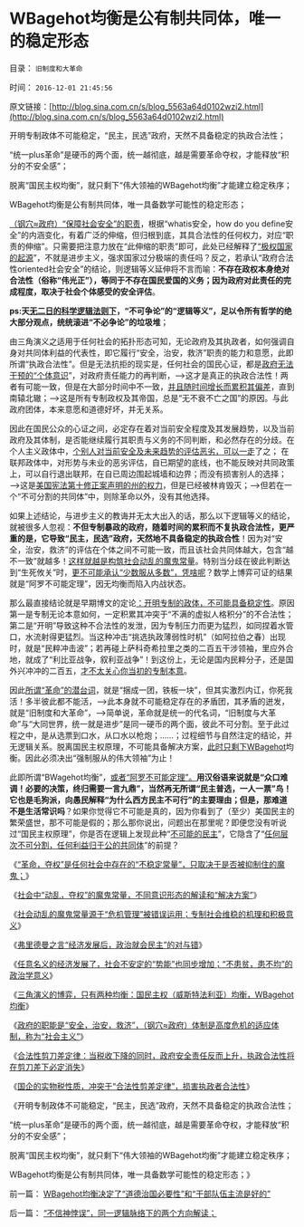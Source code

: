 # WBagehot均衡是公有制共同体，唯一的稳定形态

目录： `旧制度和大革命` 

时间： `2016-12-01 21:45:56` 

原文链接：[http://blog.sina.com.cn/s/blog_5563a64d0102wzi2.html](http://blog.sina.com.cn/s/blog_5563a64d0102wzi2.html)

开明专制政体不可能稳定，“民主，民选”政府，天然不具备稳定的执政合法性；

“统一plus革命”是硬币的两个面，统一越彻底，越是需要革命夺权，才能释放“积分的不安全感”；

脱离“国民主权均衡”，就只剩下“伟大领袖的WBagehot均衡”才能建立稳定秩序；

WBagehot均衡是公有制共同体，唯一具备数学可能性的稳定形态；

[（钢穴≈政府）“保障社会安全”的职责](../../../2016/11/28/政府职能是“安全，治安，救济”,及卡尔马克思的信仰和常识错误.md)，根据“whatis安全，how
do you
define安全”的内涵变化，有着广泛的伸缩，但归根到底，其具合法性的任何权力，对应“职责的伸缩”。只需要把注意力放在“此伸缩的职责”即可，此处已经解释了[“极权国家的起源](../../../2016/11/18/(钢穴vs民粹)政治偏好的（差异vs共识）.md)”，不就是进步主义，强求国家过分极端的责任吗？反之，若承认“政府合法性oriented社会安全”的结论，则逻辑等义延伸将不言而喻：**不存在政权本身绝对合法性（俗称“伟光正”），等同于不存在国民爱国的义务；因为政府对此责任的完成程度，取决于社会个体感受的安全评估**。

**ps:天[无二日的科学逻辑法则下](../../../2010/6/11/“天无二日，法无二纲”波普尔法则的弱点.md)，“不可争论”的“逻辑等义”，足以令所有哲学的绝大部分观点，统统滚进“不必争论”的垃圾堆**；

由三角演义之适用于任何社会的拓扑形态可知，无论政府及其执政者，如何强调自身对共同体利益的代表性，即它履行“安全，治安，救济”职责的能力和意愿，此即所谓“执政合法性”。但是无法抗拒的现实是，任何社会的国民心证，都是[政府无法干预的“个体意识](../../../2011/3/2/个体意识主权不是信仰：你的意识，不是别人的意识.md)”，对政府责任能力的再判断，——>这才是真正的执政合法性！两者有可能一致，但是在大部分时间中不一致，[并且随时间增长而累积其偏差](../../../2015/2/20/正逆定理和癌症定理，帮助识别“逆过程”的公共政策错误.md)，直到南辕北辙；——>这是所有专制政权及其帝国，总是“无不衰不亡之国”的原因。与此政府团体，本来意愿和道德好坏，并无关系。

因此在国民公众的心证之间，必定存在着对当前安全程度及其发展趋势，以及当前政府及其体制，是否能继续履行其职责与义务的不同判断，和必然存在的分歧。在个人主义政体中，[个别人对当前安全及未来趋势的评估恶劣，可以一走](../../../2012/1/3/民主的一票否决权／脱离权和南北战争和奥巴马的富人税.md)了之；
在联邦政体中，对形势与未业的恶劣评估，自已期望的底线，也不能反映对共同政策上，可以自行退出联邦，在自已周边围起城墙和边界；而没有损害别人的选择；——>这是[美国宪法第十修正案声明的州的权力](../../../2011/5/13/美国首任首席大法官是法盲.md)，但是已经被林肯毁灭；——>但若在一个“不可分割的共同体”中，则除革命以外，没有其他选择。

如果上述结论，与进步主义的教诲并无太大出入的话，那么以下逻辑等义的结论，就被很多人忽视：**不但专制暴政的政府，随着时间的累积而不复执政合法性，更严重的是，它导致“民主，民选”政府，天然地不具备稳定的执政合性**！因为对“安全，治安，救济”的评估在个体之间不可能一致，而且该社会共同体越大，包含“越不一致”就越多！[这样就越是构筑社会动乱的魔鬼常量](../../../2016/11/23/专制社会维稳的机理，社会学角度的存在合理性.md)。特别当分歧在彼此判断达到“生死攸关”时，[更不可能承认“少数服从多数”，凭啥呢](../../../2012/10/23/公有制民主的败选方不可能容忍失败.md)？数学上博弈可证的结果就是“阿罗不可能定理”，因无均衡而陷入内战状态。

那么最直接结论就是早期博文的定论[：开明专制的政体，不可能具备稳定性](../../../2010/12/20/“开明专制”不可能长期稳定.md)。原因第一是专制无论本意如何，一定积累其冲突于“不满的虚拟人格积分”的不合法性；第二是“开明”导致这种不合法性的发泄，因为专制压力而更为猛烈，如同捏着水管口，水流射得更猛烈。当这种冲击“挑选执政薄弱性时机”（如阿拉伯之春）出现时，就是“民粹冲击波”；若再碰上萨科奇希拉里之类的二百五干涉领袖，里应外合地，就成了“利比亚战争，叙利亚战争”！到这份上，无论是国内民粹分子，还是国外兴冲冲的二百五，[才不太关心你当初的专制本意](../../../2011/4/11/民主斗士是阿盟？卡塔尔？半岛？.md)。

因此[所谓“革命”的潜台词](../../../2016/7/22/阿西莫夫“钢穴，大城”，形象解读《旧制度和大革命》.md)，就是“捆成一团，铁板一块”，但其实激烈内讧，你死我活！多半彼此都不能活，——>此本身就不可能稳定存在的矛盾团，其矛盾的迸发，就是“旧制度和大革命”，——>简单说，革命就是统一的代名词，“旧制度与大革命”与“大同世界，统一就是进步”是同一硬币的两个面，彼此不可分割。至于此过程之中，是从选票到口水，从口水以枪炮；……；过程细节与自然注定的结论，并无逻辑关系。脱离国民主权原理，不可能具备解决方案，[此时只剩下WBagehot](../../../2016/11/27/均衡动乱三角定理：国民主权均衡，WBagehot均衡，或乱世无均衡，.md)均衡。因此必须决出“强制服从的伟大领袖”为止！

此即所谓“BWagehot均衡”，[或者“阿罗不可能定理”。](../../../2014/9/12/米塞斯对中国民主派“非理性”的逻辑证明，及亚罗不可能定理.md)**用汉俗语来说就是“众口难调！必要的决策，终归需要一言九鼎”，当然再无所谓“民主普选，一人一票”鸟！它也是毛狗派，向愚民解释“为什么西方民主不可行”的主要理由；但是，那难道不是生活常识吗**？如果你觉得它不可能是真的，因为你看到了（至少）美国民主的繁荣盛世，那不可能是假的；那么那你说出，问题出在那里呢？即便您没有听说过“国民主权原理”，你是否在逻辑上发现此种“[不可能的民主](http://wp.me/p1tcNC-5o)”，它隐含了“[任何层次不可分割，任何利益归于公的共同体](../../../2016/2/17/“多数人暴政＝公有制民主＝人民民主专政”是较坏的专制；.md)”的前提？

《[“革命，夺权”是任何社会中存在的“不稳定常量”，只取决于是否被抑制住的魔鬼；](../../../2016/11/22/“不信神悖误”，同一逻辑脉络下的两个方向解读；.md)》

《[社会中“动乱，夺权”的魔鬼常量，不同意识形态的解读和“解决方案”](../../../2016/11/21/社会中“动乱，夺权”的魔鬼常量，民主社会和仁慈政治的标准.md)》

《[社会动乱的魔鬼常量源于“危机管理”被错误运用；专制社会维稳的机理和积极意义](../../../2016/11/23/专制社会维稳的机理，社会学角度的存在合理性.md)》

《[弗里德曼之言“经济发展后，政治就会民主”的对与错](../../../2016/11/24/弗里德曼之言“经济发展后，政治就会民主”的对与错；.md)》

《[任意名义的经济发展了，社会不安定的“势能”也同步增加；“不患贫，患不均”的政治学意义](../../../2016/11/25/“不患贫患不均”的政治学意义：动乱的“势能”随经济发展而增加.md)》

《[三角演义的博弈，只有两种均衡：国民主权（威斯特法利亚）均衡，WBagehot均衡](../../../2016/11/27/三角演义的博弈地图，三角社群的利益，角色，行为预期；.md)》

《[政府的职能是“安全，治安，救济”，（钢穴≈政府）体制是高度危机的适应体制，称为“社会主义”](../../../2016/11/28/政府职能是“安全，治安，救济”,及卡尔马克思的信仰和常识错误.md)》

《[合法性剪刀差定律：当税收下降的同时，政府安全责任反而上升，执政合法性将在剪刀差下必定消失](../../../2016/11/29/钢穴唯一胜任的职能，是极端危机状态下“保住政府”；.md)》

《[国企的实物税性质，冲突于“合法性剪差定律”，损害执政者合法性](../../../2016/11/30/国企的实物税性质，损害执政者合法性；.md)》

《开明专制政体不可能稳定，“民主，民选”政府，天然不具备稳定的执政合法性；

“统一plus革命”是硬币的两个面，统一越彻底，越是需要革命夺权，才能释放“积分的不安全感”；

脱离“国民主权均衡”，就只剩下“伟大领袖的WBagehot均衡”才能建立稳定秩序；

WBagehot均衡是公有制共同体，唯一具备数学可能性的稳定形态；》

前一篇： [WBagehot均衡决定了“道德治国必要性”和“干部队伍主流是好的”](../../../2016/12/2/WBagehot均衡决定了“道德治国必要性”和“干部队伍主流是好的”.md)

后一篇： [“不信神悖误”，同一逻辑脉络下的两个方向解读；](../../../2016/11/22/“不信神悖误”，同一逻辑脉络下的两个方向解读；.md)

